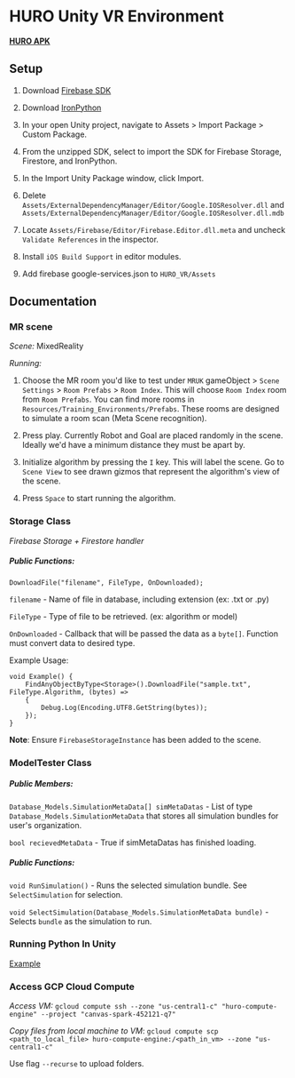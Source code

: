 # HURO Unity VR Environment
**[HURO APK](https://drive.google.com/file/d/1tVfMlSEDXV_SN2XM_-t7uihdwUckJqEs/view?usp=sharing)**


## Setup

1. Download [Firebase SDK](https://firebase.google.com/download/unity?hl=en&authuser=0&_gl=1*1hkvyve*_ga*MjczMTY1NDA4LjE3MzcyNTY4NDI.*_ga_CW55HF8NVT*MTczODE4NDEzMS41LjEuMTczODE4Nzk3Ni42LjAuMA..)

2. Download [IronPython](https://mikakalevi.com/downloads/python_for_unity.unitypackage)

3. In your open Unity project, navigate to Assets > Import Package > Custom Package.

3. From the unzipped SDK, select to import the SDK for Firebase Storage, Firestore, and IronPython.

4. In the Import Unity Package window, click Import.

5. Delete `Assets/ExternalDependencyManager/Editor/Google.IOSResolver.dll` and `Assets/ExternalDependencyManager/Editor/Google.IOSResolver.dll.mdb`

6. Locate `Assets/Firebase/Editor/Firebase.Editor.dll.meta` and uncheck `Validate References` in the inspector.

7. Install `iOS Build Support` in editor modules.
8. Add firebase google-services.json to `HURO_VR/Assets`


## Documentation

### MR scene

_Scene:_ MixedReality

*Running:* 

1. Choose the MR room you'd like to test under `MRUK` gameObject > `Scene Settings` > `Room Prefabs` > `Room Index`.
This will choose `Room Index` room from `Room Prefabs`. You can find more rooms in `Resources/Training_Environments/Prefabs`. These rooms are designed to simulate a room scan (Meta Scene recognition).

2. Press play. Currently Robot and Goal are placed randomly in the scene. Ideally we'd have a minimum distance they must be apart by.

3. Initialize algorithm by pressing the `I` key. This will label the scene. Go to `Scene View` to see drawn gizmos that represent the algorithm's view of the scene.

4. Press `Space` to start running the algorithm.


### Storage Class

_Firebase Storage + Firestore handler_
##### Public Functions:
`DownloadFile("filename", FileType, OnDownloaded);`

`filename` - Name of file in database, including extension (ex: .txt or .py)

`FileType` - Type of file to be retrieved. (ex: algorithm or model)

`OnDownloaded` - Callback that will be passed the data as a `byte[]`. Function must convert data to desired type.

Example Usage:
```
void Example() {
    FindAnyObjectByType<Storage>().DownloadFile("sample.txt", FileType.Algorithm, (bytes) =>
    {
        Debug.Log(Encoding.UTF8.GetString(bytes));
    });
}

```

**Note**: Ensure `FirebaseStorageInstance` has been added to the scene.


### ModelTester Class
##### Public Members:
`Database_Models.SimulationMetaData[] simMetaDatas` - List of type `Database_Models.SimulationMetaData` that stores all simulation bundles for user's organization.

`bool recievedMetaData` - True if simMetaDatas has finished loading.

##### Public Functions:
`void RunSimulation()` - Runs the selected simulation bundle. See `SelectSimulation` for selection.

`void SelectSimulation(Database_Models.SimulationMetaData bundle)` - Selects `bundle` as the simulation to run.

### Running Python In Unity
[Example](https://mikalikes.men/use-python-with-unity-3d-the-definitive-guide/)

### Access GCP Cloud Compute

*Access VM:* `gcloud compute ssh --zone "us-central1-c" "huro-compute-engine" --project "canvas-spark-452121-q7"`

*Copy files from local machine to VM*: `gcloud compute scp <path_to_local_file> huro-compute-engine:/<path_in_vm> --zone "us-central1-c"`

Use flag `--recurse` to upload folders.
